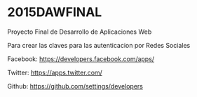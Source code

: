 # 2015DAWFINAL
Proyecto Final de Desarrollo de Aplicaciones Web

Para crear las claves para las autenticacion por Redes Sociales


Facebook:
https://developers.facebook.com/apps/

Twitter:
https://apps.twitter.com/

Github:
https://github.com/settings/developers
